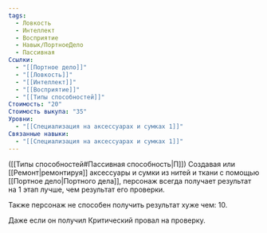 ```yaml
---
tags:
  - Ловкость
  - Интеллект
  - Восприятие
  - Навык/ПортноеДело
  - Пассивная
Ссылки:
  - "[[Портное дело]]"
  - "[[Ловкость]]"
  - "[[Интеллект]]"
  - "[[Восприятие]]"
  - "[[Типы способностей]]"
Стоимость: "20"
Стоимость выкупа: "35"
Уровни:
  - "[[Специализация на аксессуарах и сумках 1]]"
Связанные навыки:
  - "[[Специализация на аксессуарах и сумках 1]]"
---
```

([[Типы способностей#Пассивная способность|П]]) Создавая или [[Ремонт|ремонтируя]] аксессуары и сумки из нитей и ткани с помощью [[Портное дело|Портного дела]], персонаж всегда получает результат на 1 этап лучше, чем результат его проверки. 

Также персонаж не способен получить результат хуже чем: 10. 

Даже если он получил Критический провал на проверку. 